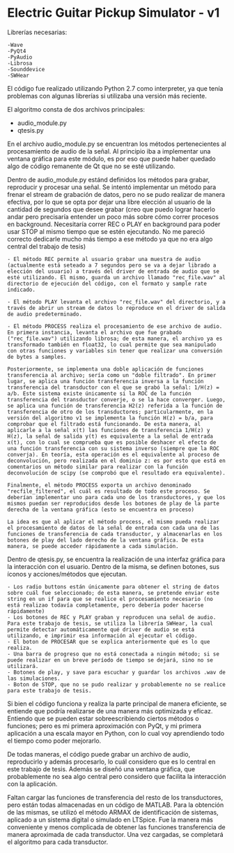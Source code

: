 # Electric Guitar Pickup Simulator - v1

Librerías necesarias:

    -Wave
    -PyQt4
    -PyAudio
    -Librosa
    -Sounddevice
    -SWHear
    
El código fue realizado utilizando Python 2.7 como interpreter, ya que tenía problemas con algunas librerías
si utilizaba una versión más reciente.

El algoritmo consta de dos archivos principales:

- audio_module.py
- qtesis.py

En el archivo audio_module.py se encuentran los métodos pertenecientes al procesamiento de audio de la señal.
Al principio iba a implementar una ventana gráfica para este módulo, es por eso que puede haber quedado algo de código remanente de Qt que no se esté utilizando.

Dentro de audio_module.py estánd definidos los métodos para grabar, reproducir y procesar una señal. Se intentó implementar un método para frenar el stream de grabación de datos, pero no se pudo realizar de manera efectiva, por lo que se opta por dejar una libre elección al usuario de la cantidad de segundos que desee grabar (creo que puedo lograr hacerlo andar pero precisaría entender un poco más sobre cómo correr procesos en background. Necesitaría correr REC o PLAY en background para poder usar STOP al mismo tiempo que se estén ejecutando. No me pareció correcto dedicarle mucho más tiempo a ese método ya que no era algo central del trabajo de tesis)

    - El método REC permite al usuario grabar una muestra de audio (actualmente está seteado a 7 segundos pero se va a dejar librado a elección del usuario) a través del driver de entrada de audio que se esté utilizando. El mismo, guarda un archivo llamado "rec_file.wav" al directorio de ejecución del código, con el formato y sample rate indicado.
    
    - El método PLAY levanta el archivo "rec_file.wav" del directorio, y a través de abrir un stream de datos lo reproduce en el driver de salida de audio predeterminado.
    
    - El método PROCESS realiza el procesamiento de ese archivo de audio. En primera instancia, levanta el archivo que fue grabado ("rec_file.wav") utilizando librosa; de esta manera, el archivo ya es transformado también en float32, lo cual permite que sea manipulado con otras funciones y variables sin tener que realizar una conversión de bytes a samples.
    
    Posteriormente, se implementa una doble aplicación de funciones transferencia al archivo; sería como un "doble filtrado". En primer lugar, se aplica una función transferencia inversa a la función transferencia del transductor con el que se grabó la señal: 1/H(z) = a/b. Este sistema existe únicamente si la ROC de la función transferencia del transductor converje, o se la hace converger. Luego, se aplica una función de transferencia H2(z) referida a la función de transferencia de otro de los transductores; particularmente, en la versión del algoritmo v1 se implementa la función H(z) = b/a, para comprobar que el filtrado está funcionando. De esta manera, al aplicarle a la señal x(t) las funciones de transferencia 1/H(z) y H(z), la señal de salida y(t) es equivalente a la señal de entrada x(t), con lo cual se comprueba que es posible deshacer el efecto de una función transferencia con su sistema inverso (siempre que la ROC converja). En teoría, esta operación es el equivalente al proceso de deconvolución, pero realizada en el dominio z: es por esto que está en comentarios un método similar para realizar con la función deconvolución de scipy (se comprobó que el resultado era equivalente).
    
    Finalmente, el método PROCESS exporta un archivo denominado "recfile_filtered", el cuál es resultado de todo este proceso. Se deberían implementar uno para cada uno de los transductores, y que los mismos puedan ser reproducidos desde los botones de play de la parte derecha de la ventana gráfica (esto se encuentra en proceso)
    
    La idea es que al aplicar el método process, el mismo pueda realizar el procesamiento de datos de la señal de entrada con cada una de las funciones de transferencia de cada transductor, y almacenarlas en los botones de play del lado derecho de la ventana gráfica. De esta manera, se puede acceder rápidamente a cada simulación.
    

Dentro de qtesis.py, se encuentra la realización de una interfaz gráfica para la interacción con el usuario. Dentro de la misma, se definen botones, sus íconos y acciones/métodos que ejecutan.

    - Los radio buttons están únicamente para obtener el string de datos sobre cuál fue seleccionado; de esta manera, se pretende enviar este string en un if para que se realice el procesamiento necesario (no está realizao todavía completamente, pero debería poder hacerse rápidamente)
    - Los botones de REC y PLAY graban y reproducen una señal de audio. Para este trabajo de tesis, se utiliza la librería SWHear, la cual permite detectar automáticamente qué driver de audio se está utilizando, e imprimir esa información al ejecutar el código.
    - El boton de PROCESAR que se explica anteriormente qué es lo que realiza.
    - Una barra de progreso que no está conectada a ningún método; si se puede realizar en un breve período de tiempo se dejará, sino no se utilizará.
    - Botones de play, y save para escuchar y guardar los archivos .wav de las simulaciones.
    - Boton de STOP, que no se pudo realizar y probablemente no se realice para este trabajo de tesis.
    
Si bien el código funciona y realiza la parte principal de manera eficiente, se entiende que podría realizarse de una manera más optimizada y eficaz. Entiendo que se pueden estar sobreescribiendo ciertos métodos o funciones; pero es mi primera aproximación con PyQt, y mi primera aplicación a una escala mayor en Python, con lo cual voy aprendiendo todo el tiempo como poder mejorarlo.

De todas maneras, el código puede grabar un archivo de audio, reproducirlo y además procesarlo, lo cuál considero que es lo central en este trabajo de tesis. Además se diseñó una ventana gráfica, que probablemente no sea algo central pero considero que facilita la interacción con la aplicación.

Faltan cargar las funciones de transferencia del resto de los transductores, pero están todas almacenadas en un código de MATLAB. Para la obtención de las mismas, se utilizó el método ARMAX de identificación de sistemas, aplicado a un sistema digital o simulado en LTSpice. Fue la manera más conveniente y menos complicada de obtener las funciones transferencia de manera aproximada de cada transductor. Una vez cargadas, se completará el algoritmo para cada transductor.


